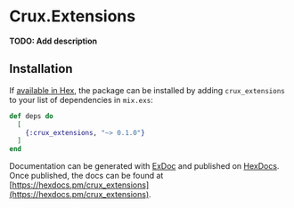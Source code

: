 # Crux.Extensions

**TODO: Add description**

## Installation

If [available in Hex](https://hex.pm/docs/publish), the package can be installed
by adding `crux_extensions` to your list of dependencies in `mix.exs`:

```elixir
def deps do
  [
    {:crux_extensions, "~> 0.1.0"}
  ]
end
```

Documentation can be generated with [ExDoc](https://github.com/elixir-lang/ex_doc)
and published on [HexDocs](https://hexdocs.pm). Once published, the docs can
be found at [https://hexdocs.pm/crux_extensions](https://hexdocs.pm/crux_extensions).

